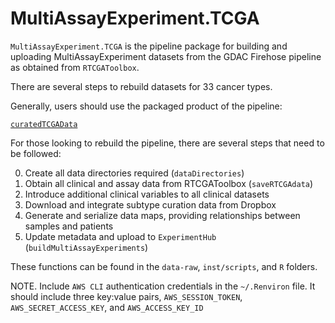 # MultiAssayExperiment.TCGA

`MultiAssayExperiment.TCGA` is the pipeline package for building and uploading
MultiAssayExperiment datasets from the GDAC Firehose pipeline as obtained
from `RTCGAToolbox`.

There are several steps to rebuild datasets for 33 cancer types.

Generally, users should use the packaged product of the pipeline:

[`curatedTCGAData`](http://bioconductor.org/packages/curatedTCGAData)

For those looking to rebuild the pipeline, there are several steps that need
to be followed:

0. Create all data directories required (`dataDirectories`)
1. Obtain all clinical and assay data from RTCGAToolbox (`saveRTCGAdata`)
2. Introduce additional clinical variables to all clinical datasets
3. Download and integrate subtype curation data from Dropbox
4. Generate and serialize data maps, providing relationships between samples
and patients
5. Update metadata and upload to `ExperimentHub` (`buildMultiAssayExperiments`)

These functions can be found in the `data-raw`, `inst/scripts`, and `R` folders.

NOTE. Include `AWS CLI` authentication credentials in the `~/.Renviron` file.
It should include three key:value pairs,
`AWS_SESSION_TOKEN`, `AWS_SECRET_ACCESS_KEY`, and `AWS_ACCESS_KEY_ID`

